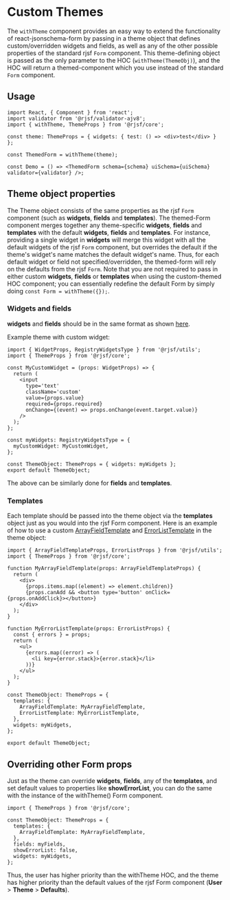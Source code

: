 # Custom Themes

The `withTheme` component provides an easy way to extend the functionality of react-jsonschema-form by passing in a theme object that defines custom/overridden widgets and fields, as well as any of the other possible properties of the standard rjsf `Form` component.
This theme-defining object is passed as the only parameter to the HOC (`withTheme(ThemeObj)`), and the HOC will return a themed-component which you use instead of the standard `Form` component.

## Usage

```tsx
import React, { Component } from 'react';
import validator from '@rjsf/validator-ajv8';
import { withTheme, ThemeProps } from '@rjsf/core';

const theme: ThemeProps = { widgets: { test: () => <div>test</div> } };

const ThemedForm = withTheme(theme);

const Demo = () => <ThemedForm schema={schema} uiSchema={uiSchema} validator={validator} />;
```

## Theme object properties

The Theme object consists of the same properties as the rjsf `Form` component (such as **widgets**, **fields** and **templates**).
The themed-Form component merges together any theme-specific **widgets**, **fields** and **templates** with the default **widgets**, **fields** and **templates**.
For instance, providing a single widget in **widgets** will merge this widget with all the default widgets of the rjsf `Form` component, but overrides the default if the theme's widget's name matches the default widget's name.
Thus, for each default widget or field not specified/overridden, the themed-form will rely on the defaults from the rjsf `Form`.
Note that you are not required to pass in either custom **widgets**, **fields** or **templates** when using the custom-themed HOC component;
you can essentially redefine the default Form by simply doing `const Form = withTheme({});`.

### Widgets and fields

**widgets** and **fields** should be in the same format as shown [here](/advanced-customization/#custom-widgets-and-fields).

Example theme with custom widget:

```tsx
import { WidgetProps, RegistryWidgetsType } from '@rjsf/utils';
import { ThemeProps } from '@rjsf/core';

const MyCustomWidget = (props: WidgetProps) => {
  return (
    <input
      type='text'
      className='custom'
      value={props.value}
      required={props.required}
      onChange={(event) => props.onChange(event.target.value)}
    />
  );
};

const myWidgets: RegistryWidgetsType = {
  myCustomWidget: MyCustomWidget,
};

const ThemeObject: ThemeProps = { widgets: myWidgets };
export default ThemeObject;
```

The above can be similarly done for **fields** and **templates**.

### Templates

Each template should be passed into the theme object via the **templates** object just as you would into the rjsf Form component. Here is an example of how to use a custom [ArrayFieldTemplate](/advanced-customization/#array-field-template) and [ErrorListTemplate](/advanced-customization/#error-list-template) in the theme object:

```tsx
import { ArrayFieldTemplateProps, ErrorListProps } from '@rjsf/utils';
import { ThemeProps } from '@rjsf/core';

function MyArrayFieldTemplate(props: ArrayFieldTemplateProps) {
  return (
    <div>
      {props.items.map((element) => element.children)}
      {props.canAdd && <button type='button' onClick={props.onAddClick}></button>}
    </div>
  );
}

function MyErrorListTemplate(props: ErrorListProps) {
  const { errors } = props;
  return (
    <ul>
      {errors.map((error) => (
        <li key={error.stack}>{error.stack}</li>
      ))}
    </ul>
  );
}

const ThemeObject: ThemeProps = {
  templates: {
    ArrayFieldTemplate: MyArrayFieldTemplate,
    ErrorListTemplate: MyErrorListTemplate,
  },
  widgets: myWidgets,
};

export default ThemeObject;
```

## Overriding other Form props

Just as the theme can override **widgets**, **fields**, any of the **templates**, and set default values to properties like **showErrorList**, you can do the same with the instance of the withTheme() Form component.

```tsx
import { ThemeProps } from '@rjsf/core';

const ThemeObject: ThemeProps = {
  templates: {
    ArrayFieldTemplate: MyArrayFieldTemplate,
  },
  fields: myFields,
  showErrorList: false,
  widgets: myWidgets,
};
```

Thus, the user has higher priority than the withTheme HOC, and the theme has higher priority than the default values of the rjsf Form component (**User** > **Theme** > **Defaults**).
